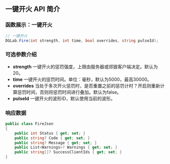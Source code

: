 ## 一键开火 API 简介

### 函数展示：一键开火
```CS
// 一键开火
DGLab.Fire(int strength, int time, bool overrides, string pulseId);
```

### 可选参数介绍
- **strength** 一键开火的惩罚强度，上限由服务器或郊狼客户端决定。默认为 20。
- **time** 一键开火的惩罚时间。单位：毫秒，默认为5000，最高30000。
- **overrides** 当处于多次开火惩罚时，是否重置之前的惩罚计时？开启则重新计算惩罚时间，否则将惩罚时间进行叠加。默认为false。
- **pulseId** 一键开火的波形ID，默认使用当前的波形。

### 响应数据

```CS
public class FireJson
{
	public int Status { get; set; }
	public string? Code { get; set; }
	public string? Message { get; set; }
	public List<Warnings>? Warnings { get; set; }
	public string[]? SuccessClientIds { get; set; }
}
```
